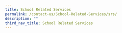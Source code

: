 ```yaml
---
title: School Related Services
permalink: /contact-us/School-Related-Services/srs/
description: ""
third_nav_title: School Related Services
---
```

